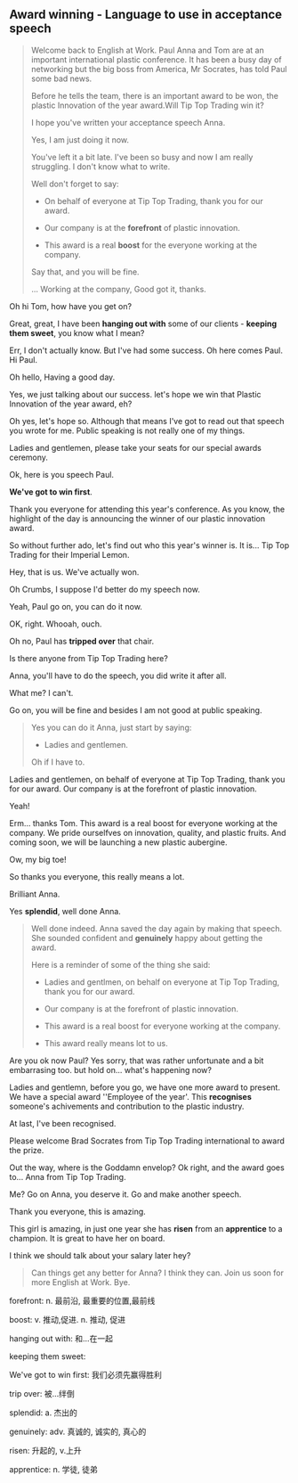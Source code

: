 ## Award winning - Language to use in acceptance speech

> Welcome back to English at Work. Paul Anna and Tom are at an important  international plastic conference. It has been a busy day of networking but the big boss from America, Mr Socrates, has told Paul some bad news. 
> 
> Before he tells the team, there is an important award to be won, the plastic Innovation of the year award.Will Tip Top Trading win it?
> 
> I hope you've written your acceptance speech Anna.
> 
> Yes, I am just doing it now.
> 
> You've left it a bit late. I've been so busy and now I am really struggling. I don't know what to write.
> 
> Well don't forget to say:
> 
> * On behalf of everyone at Tip Top Trading, thank you for our award.
> 
> * Our company is at the **forefront** of plastic innovation.
> 
> * This award is a real **boost** for the everyone working at the company.
> 
> Say that, and you will be fine.
> 
> ... Working at the company, Good got it, thanks.

Oh hi Tom, how have you get on?

Great, great, I have been **hanging out with** some of our clients - **keeping them sweet**, you know what I mean?

Err, I don't actually know. But I've had some success. Oh here comes Paul. Hi Paul.

Oh hello, Having a good day. 

Yes, we just talking about our success. let's hope we win that Plastic Innovation of the year award, eh?

Oh yes, let's hope so. Although that means I've got to read out that speech you wrote for me. Public speaking is not really one of my things.

Ladies and gentlemen, please take your seats for our special awards ceremony.

Ok, here is you speech Paul.

**We've got to win first**.

Thank you everyone for attending this year's conference. As you know, the highlight of the day is announcing the winner of our plastic innovation award.

So without further ado, let's find out who this year's winner is. It is... Tip Top Trading for their Imperial Lemon.

Hey, that is us. We've actually won.

Oh Crumbs, I suppose I'd better do my speech now. 

Yeah, Paul go on, you can do it now. 

OK, right. Whooah, ouch.

Oh no, Paul has **tripped over** that chair.

Is there anyone from Tip Top Trading here?

Anna, you'll have to do the speech, you did write it after all. 

What me? I can't.

Go on, you will be fine and besides I am not good at public speaking. 

> Yes you can do it Anna, just start by saying:
> 
> * Ladies and gentlemen.
> 
> Oh if I have to. 

Ladies and gentlemen, on behalf of everyone at Tip Top Trading, thank you for our award. Our company is at the forefront of plastic innovation. 

Yeah!

Erm... thanks Tom. This award is a real boost for everyone working at the company. We pride ourselfves on innovation, quality, and plastic fruits. And coming soon, we will be launching a new plastic aubergine. 

Ow, my big toe!

So thanks you everyone, this really means a lot.

Brilliant Anna. 

Yes **splendid**, well done Anna. 

> Well done indeed. Anna saved the day again by making that speech. She sounded confident and **genuinely** happy about getting the award. 
> 
> Here is a reminder of some of the thing she said:
> 
> * Ladies and gentlmen, on behalf on everyone at Tip Top Trading, thank you for our award. 
> 
> * Our company is at the forefront of plastic innovation.
> 
> * This award is a real boost for everyone working at the company. 
> 
> * This award really means lot to us. 

Are you ok now Paul? Yes sorry, that was rather unfortunate and a bit embarrasing too. but hold on... what's happening now?

Ladies and gentlemn, before you go, we have one more award to present. We have a special award ''Employee of the year'. This **recognises** someone's achivements and contribution to the plastic industry.

At last, I've been recognised. 

Please welcome Brad Socrates from Tip Top Trading international to award the prize. 

Out the way, where is the Goddamn envelop? Ok right, and the award goes to... Anna from Tip Top Trading.

Me? Go on Anna, you deserve it. Go and make another speech. 

Thank you everyone, this is amazing.

This girl is amazing, in just one year she has **risen** from an **apprentice** to a champion. It is great to have her on board.

I think we should talk about your salary later hey?

> Can things get any better for Anna? I think they can. Join us soon for more English at Work. Bye.

forefront: n. 最前沿, 最重要的位置,最前线

boost: v. 推动,促进. n. 推动, 促进

hanging out with: 和...在一起

keeping them sweet: 

We've got to win first: 我们必须先赢得胜利

trip over: 被...绊倒

splendid: a. 杰出的

genuinely: adv. 真诚的, 诚实的, 真心的

risen: 升起的, v.上升

apprentice: n. 学徒, 徒弟
